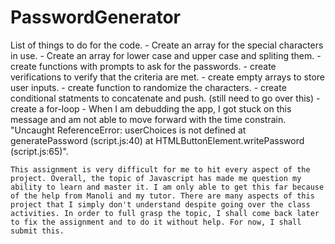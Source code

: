 # PasswordGenerator

List of things to do for the code.
    - Create an array for the special characters in use.
    - Create an array for lower case and upper case and spliting them.
    - create functions with prompts to ask for the passwords.
    - create verifications to verify that the criteria are met.
    - create empty arrays to store user inputs.
    - create function to randomize the characters.
    - create conditional statments to concatenate and push.
        (still need to go over this)
    -create a for-loop
    - When I am debudding the app, I got stuck on this message and am not able to move forward with the time constrain. 
    "Uncaught ReferenceError: userChoices is not defined
    at generatePassword (script.js:40)
    at HTMLButtonElement.writePassword (script.js:65)".

    This assignment is very difficult for me to hit every aspect of the project. Overall, the topic of Javascript has made me question my ability to learn and master it. I am only able to get this far because of the help from Manoli and my tutor. There are many aspects of this project that I simply don't understand despite going over the class activities. In order to full grasp the topic, I shall come back later to fix the assignment and to do it without help. For now, I shall submit this. 